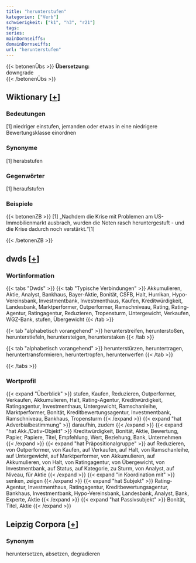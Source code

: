 ```yaml
---
title: "herunterstufen"
kategorien: ["Verb"]
schwierigkeit: ["k1", "h3", "r21"]
tags:
series:
mainDornseiffs:
domainDornseiffs:
url: "herunterstufen"
---
```


{{< betonenÜbs >}}
**Übersetzung:**  
downgrade  
{{< /betonenÜbs >}}

## Wiktionary [[+](https://de.wiktionary.org/wiki/herunterstufen)]

### Bedeutungen
[1] niedriger einstufen, jemanden oder etwas in eine niedrigere Bewertungsklasse einordnen  

### Synonyme
[1] herabstufen  

### Gegenwörter
[1] heraufstufen  

### Beispiele
{{< betonenZB >}}
[1] „Nachdem die Krise mit Problemen am US-Immobilienmarkt ausbrach, wurden die Noten rasch heruntergestuft - und die Krise dadurch noch verstärkt.“[1]  

{{< /betonenZB >}}


## dwds [[+](https://www.dwds.de/wb/herunterstufen)]

### Wortinformation
{{< tabs "Dwds" >}}
{{< tab "Typische Verbindungen" >}}
Akkumulieren, Aktie, Analyst, Bankhaus, Bayer-Aktie, Bonität, CSFB, Halt, Hurrikan, Hypo-Vereinsbank, Investmentbank, Investmenthaus, Kaufen, Kreditwürdigkeit, Landesbank, Marktperformer, Outperformer, Ramschniveau, Rating, Rating-Agentur, Ratingagentur, Reduzieren, Tropensturm, Untergewicht, Verkaufen, WGZ-Bank, stufen, Übergewicht
{{< /tab >}}

{{< tab "alphabetisch vorangehend" >}}
herunterstreifen, herunterstoßen, herunterstiefeln, heruntersteigen, herunterstaken
{{< /tab >}}

{{< tab "alphabetisch vorangehend" >}}
herunterstürzen, heruntertragen, heruntertransformieren, heruntertropfen, herunterwerfen
{{< /tab >}}

{{< /tabs >}}

### Wortprofil
{{< expand "Überblick" >}} stufen, Kaufen, Reduzieren, Outperformer, Verkaufen, Akkumulieren, Halt, Rating-Agentur, Kreditwürdigkeit, Ratingagentur, Investmenthaus, Untergewicht, Ramschanleihe, Marktperformer, Bonität, Kreditbewertungsagentur, Investmentbank, Ramschniveau, Bankhaus, Tropensturm {{< /expand >}}
{{< expand "hat Adverbialbestimmung" >}} daraufhin, zudem {{< /expand >}}
{{< expand "hat Akk./Dativ-Objekt" >}} Kreditwürdigkeit, Bonität, Aktie, Bewertung, Papier, Papiere, Titel, Empfehlung, Wert, Beziehung, Bank, Unternehmen {{< /expand >}}
{{< expand "hat Präpositionalgruppe" >}} auf Reduzieren, von Outperformer, von Kaufen, auf Verkaufen, auf Halt, von Ramschanleihe, auf Untergewicht, auf Marktperformer, von Akkumulieren, auf Akkumulieren, von Halt, von Ratingagentur, von Übergewicht, von Investmentbank, auf Status, auf Kategorie, zu Sturm, von Analyst, auf Niveau, für Aktie {{< /expand >}}
{{< expand "in Koordination mit" >}} senken, zeigen {{< /expand >}}
{{< expand "hat Subjekt" >}} Rating-Agentur, Investmenthaus, Ratingagentur, Kreditbewertungsagentur, Bankhaus, Investmentbank, Hypo-Vereinsbank, Landesbank, Analyst, Bank, Experte, Aktie {{< /expand >}}
{{< expand "hat Passivsubjekt" >}} Bonität, Titel, Aktie {{< /expand >}}

## Leipzig Corpora [[+](https://corpora.uni-leipzig.de/en/res?word=herunterstufen&corpusId=deu_newscrawl-public_2018)]


### Synonym
heruntersetzen, absetzen, degradieren

